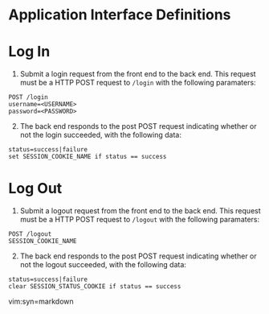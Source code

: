 Application Interface Definitions
=================================

# Log In

1. Submit a login request from the front end to the back end. This request must
be a HTTP POST request to `/login` with the following paramaters:

```
POST /login
username=<USERNAME>
password=<PASSWORD>
```

2. The back end responds to the post POST request indicating whether or not the
login succeeded, with the following data:

```
status=success|failure
set SESSION_COOKIE_NAME if status == success
```

# Log Out

1. Submit a logout request from the front end to the back end. This request must
be a HTTP POST request to `/logout` with the following paramaters:

```
POST /logout
SESSION_COOKIE_NAME
```

2. The back end responds to the post POST request indicating whether or not the
logout succeeded, with the following data:

```
status=success|failure
clear SESSION_STATUS_COOKIE if status == success
```

vim:syn=markdown

